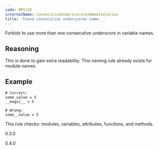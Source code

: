 ```yaml
---
code: WPS116
internalName: ConsecutiveUnderscoresInNameViolation
title: 'Found consecutive underscores name: _'
---
```


Forbids to use more than one consecutive underscore in variable names.

## Reasoning
This is done to gain extra readability. This naming rule already
exists for module names.

## Example

    # Correct:
    some_value = 5
    __magic__ = 5
    
    # Wrong:
    some__value = 5

This rule checks: modules, variables, attributes, functions, and
methods.

<div class="versionadded">

0.3.0

</div>

<div class="versionchanged">

0.4.0

</div>